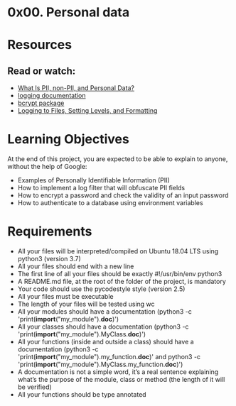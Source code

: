 # 0x00. Personal data

# Resources
## Read or watch:

- [What Is PII, non-PII, and Personal Data?](https://piwik.pro/blog/what-is-pii-personal-data/)
- [logging documentation](https://docs.python.org/3/library/logging.html)
- [bcrypt package](https://github.com/pyca/bcrypt/)
- [Logging to Files, Setting Levels, and Formatting](https://www.youtube.com/watch?v=-ARI4Cz-awo&themeRefresh=1)

# Learning Objectives
At the end of this project, you are expected to be able to explain to anyone, without the help of Google:

- Examples of Personally Identifiable Information (PII)
- How to implement a log filter that will obfuscate PII fields
- How to encrypt a password and check the validity of an input password
- How to authenticate to a database using environment variables

# Requirements
- All your files will be interpreted/compiled on Ubuntu 18.04 LTS using python3 (version 3.7)
- All your files should end with a new line
- The first line of all your files should be exactly #!/usr/bin/env python3
- A README.md file, at the root of the folder of the project, is mandatory
- Your code should use the pycodestyle style (version 2.5)
- All your files must be executable
- The length of your files will be tested using wc
- All your modules should have a documentation (python3 -c 'print(__import__("my_module").__doc__)')
- All your classes should have a documentation (python3 -c 'print(__import__("my_module").MyClass.__doc__)')
- All your functions (inside and outside a class) should have a documentation (python3 -c 'print(__import__("my_module").my_function.__doc__)' and python3 -c 'print(__import__("my_module").MyClass.my_function.__doc__)')
- A documentation is not a simple word, it’s a real sentence explaining what’s the purpose of the module, class or method (the length of it will be verified)
- All your functions should be type annotated

